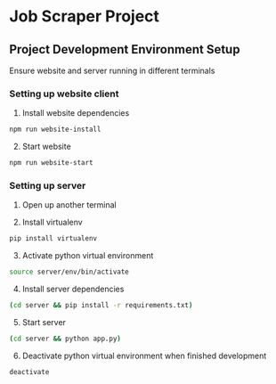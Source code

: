 # Job Scraper Project

## Project Development Environment Setup

Ensure website and server running in different terminals

### Setting up website client

1) Install website dependencies

```bash
npm run website-install
```

2) Start website

```bash
npm run website-start
```

### Setting up server

1) Open up another terminal

2) Install virtualenv

```bash
pip install virtualenv
```

3) Activate python virtual environment

```bash
source server/env/bin/activate
```

4) Install server dependencies

```bash
(cd server && pip install -r requirements.txt)
```

5) Start server

```bash
(cd server && python app.py)
```

6) Deactivate python virtual environment when finished development

```bash
deactivate
```
